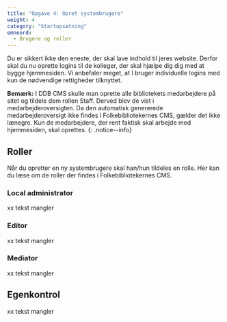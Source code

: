 ```yaml
---
title: "Opgave 4: Opret systembrugere"
weight: 4
category: "Startopsætning"
emneord:
  - Brugere og roller
---
```


Du er sikkert ikke den eneste, der skal lave indhold til jeres website. Derfor skal du nu oprette logins til de kolleger, der skal hjælpe dig dig med at bygge hjemmesiden.
Vi anbefaler meget, at I bruger individuelle logins med kun de nødvendige rettigheder tilknyttet.

**Bemærk:** I DDB CMS skulle man oprette alle bibliotekets medarbejdere på sitet og tildele dem rollen Staff. Derved blev de vist i medarbejderoversigten. Da den automatisk genererede medarbejderoversigt ikke findes i Folkebibliotekernes CMS, gælder det ikke lænegre. Kun de medarbejdere, der rent faktisk skal arbejde med hjemmesiden, skal oprettes. {: .notice--info}

## Roller

Når du opretter en ny systembrugere skal han/hun tildeles en rolle. Her kan du læse om de roller der findes i Folkebibliotekernes CMS.

### Local administrator
xx tekst mangler

### Editor
xx tekst mangler

### Mediator
xx tekst mangler

## Egenkontrol
xx tekst mangler
